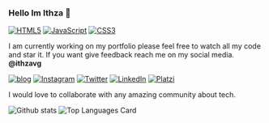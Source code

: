 ### Hello Im Ithza  👋

[<img alt="HTML5" src="https://img.shields.io/badge/html5%20-%23E34F26.svg?&style=for-the-badge&logo=html5&logoColor=white"/>](<LINK>) [<img alt="JavaScript" src="https://img.shields.io/badge/javascript%20-%23323330.svg?&style=for-the-badge&logo=javascript&logoColor=%23F7DF1E"/>](<LINK>) [<img alt="CSS3" src="https://img.shields.io/badge/css3%20-%231572B6.svg?&style=for-the-badge&logo=css3&logoColor=white"/>](<LINK>)

I am currently working on my portfolio please feel free to watch all my code and star it. If you want give feedback reach me on my social media. **@ithzavg**

[<img alt="blog" src="https://img.shields.io/badge/ithza.com-F16061?style=for-the-badge&logo=&logoColor=white" />](https://ithza.com/) [<img alt="Instagram" src="https://img.shields.io/badge/instagram%20-%23E4405F.svg?&style=for-the-badge&logo=Instagram&logoColor=white"/>](https://www.instagram.com/ithzavg/) [<img alt="Twitter" src="https://img.shields.io/badge/twitter%20-%231DA1F2.svg?&style=for-the-badge&logo=Twitter&logoColor=white"/>](https://twitter.com/ithzavg) [<img alt="LinkedIn" src="https://img.shields.io/badge/linkedin%20-%230077B5.svg?&style=for-the-badge&logo=linkedin&logoColor=white"/>](https://www.linkedin.com/in/ithzamary-vilchis-garc%C3%ADa-297b07110/) [<img alt="Platzi" src="https://img.shields.io/badge/@ Platzi%20-%234DC730.svg?&style=for-the-badge&logo=&logoColor=white"/>](https://platzi.com/p/ithzavg/)

I would love to collaborate with any amazing community about tech.


![Github stats](https://github-readme-stats.vercel.app/api?username=ithzavg&theme=kacho_ga&show_icons=true&count_private=true) ![Top Languages Card](https://github-readme-stats.vercel.app/api/top-langs/?username=ithzavg&layout=compact&theme=kacho_ga)

